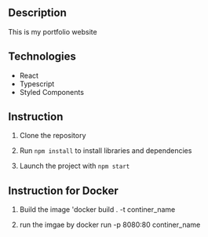 ## Description

This is my portfolio website

## Technologies 
* React 
* Typescript 
* Styled Components 

## Instruction
1. Clone the repository

2. Run `npm install` to install libraries and dependencies

3. Launch the project with `npm start`


## Instruction for Docker 

 1. Build the image  'docker build . -t continer_name

 2. run the imgae by docker run -p 8080:80 continer_name